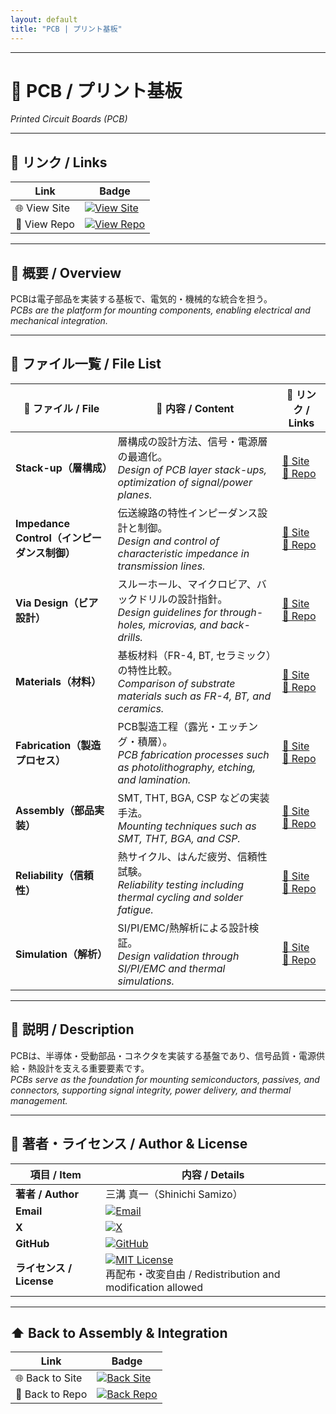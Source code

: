 ```yaml
---
layout: default
title: "PCB | プリント基板"
---
```


---

# 📐 PCB / プリント基板  
*Printed Circuit Boards (PCB)*  

---

## 🔗 リンク / Links

| Link | Badge |
|---|---|
| 🌐 View Site | [![View Site](https://img.shields.io/badge/View-Site-brightgreen?style=for-the-badge&logo=githubpages)](https://samizo-aitl.github.io/Edusemi-Plus/Assembly-Integration/PCB/) |
| 📂 View Repo | [![View Repo](https://img.shields.io/badge/View-Repo-blue?style=for-the-badge&logo=github)](https://github.com/Samizo-AITL/Edusemi-Plus/tree/main/Assembly-Integration/PCB) |

---

## 📖 概要 / Overview
PCBは電子部品を実装する基板で、電気的・機械的な統合を担う。  
*PCBs are the platform for mounting components, enabling electrical and mechanical integration.*  

---

## 📂 ファイル一覧 / File List

| 📘 ファイル / File | 📑 内容 / Content | 🔗 リンク / Links |
|--------------------|------------------|-------------------|
| **Stack-up（層構成）** | 層構成の設計方法、信号・電源層の最適化。<br>*Design of PCB layer stack-ups, optimization of signal/power planes.* | [📖 Site](https://samizo-aitl.github.io/Edusemi-Plus/Assembly-Integration/PCB/stackup) <br> [📂 Repo](https://github.com/Samizo-AITL/Edusemi-Plus/blob/main/Assembly-Integration/PCB/stackup.md) |
| **Impedance Control（インピーダンス制御）** | 伝送線路の特性インピーダンス設計と制御。<br>*Design and control of characteristic impedance in transmission lines.* | [📖 Site](https://samizo-aitl.github.io/Edusemi-Plus/Assembly-Integration/PCB/impedance-control) <br> [📂 Repo](https://github.com/Samizo-AITL/Edusemi-Plus/blob/main/Assembly-Integration/PCB/impedance-control.md) |
| **Via Design（ビア設計）** | スルーホール、マイクロビア、バックドリルの設計指針。<br>*Design guidelines for through-holes, microvias, and back-drills.* | [📖 Site](https://samizo-aitl.github.io/Edusemi-Plus/Assembly-Integration/PCB/via-design) <br> [📂 Repo](https://github.com/Samizo-AITL/Edusemi-Plus/blob/main/Assembly-Integration/PCB/via-design.md) |
| **Materials（材料）** | 基板材料（FR-4, BT, セラミック）の特性比較。<br>*Comparison of substrate materials such as FR-4, BT, and ceramics.* | [📖 Site](https://samizo-aitl.github.io/Edusemi-Plus/Assembly-Integration/PCB/materials) <br> [📂 Repo](https://github.com/Samizo-AITL/Edusemi-Plus/blob/main/Assembly-Integration/PCB/materials.md) |
| **Fabrication（製造プロセス）** | PCB製造工程（露光・エッチング・積層）。<br>*PCB fabrication processes such as photolithography, etching, and lamination.* | [📖 Site](https://samizo-aitl.github.io/Edusemi-Plus/Assembly-Integration/PCB/fabrication) <br> [📂 Repo](https://github.com/Samizo-AITL/Edusemi-Plus/blob/main/Assembly-Integration/PCB/fabrication.md) |
| **Assembly（部品実装）** | SMT, THT, BGA, CSP などの実装手法。<br>*Mounting techniques such as SMT, THT, BGA, and CSP.* | [📖 Site](https://samizo-aitl.github.io/Edusemi-Plus/Assembly-Integration/PCB/assembly) <br> [📂 Repo](https://github.com/Samizo-AITL/Edusemi-Plus/blob/main/Assembly-Integration/PCB/assembly.md) |
| **Reliability（信頼性）** | 熱サイクル、はんだ疲労、信頼性試験。<br>*Reliability testing including thermal cycling and solder fatigue.* | [📖 Site](https://samizo-aitl.github.io/Edusemi-Plus/Assembly-Integration/PCB/reliability) <br> [📂 Repo](https://github.com/Samizo-AITL/Edusemi-Plus/blob/main/Assembly-Integration/PCB/reliability.md) |
| **Simulation（解析）** | SI/PI/EMC/熱解析による設計検証。<br>*Design validation through SI/PI/EMC and thermal simulations.* | [📖 Site](https://samizo-aitl.github.io/Edusemi-Plus/Assembly-Integration/PCB/simulation) <br> [📂 Repo](https://github.com/Samizo-AITL/Edusemi-Plus/blob/main/Assembly-Integration/PCB/simulation.md) |

---

## 📑 説明 / Description
PCBは、半導体・受動部品・コネクタを実装する基盤であり、信号品質・電源供給・熱設計を支える重要要素です。  
*PCBs serve as the foundation for mounting semiconductors, passives, and connectors, supporting signal integrity, power delivery, and thermal management.*

---

## 👤 著者・ライセンス / Author & License

| **項目 / Item** | **内容 / Details** |
|-----------------|--------------------|
| **著者 / Author** | 三溝 真一（Shinichi Samizo） |
| **Email** | [![Email](https://img.shields.io/badge/Email-shin3t72%40gmail.com-red?style=flat&logo=gmail)](mailto:shin3t72@gmail.com) |
| **X** | [![X](https://img.shields.io/badge/X-@shin3t72-black?style=flat&logo=x)](https://x.com/shin3t72) |
| **GitHub** | [![GitHub](https://img.shields.io/badge/GitHub-Samizo--AITL-blue?style=flat&logo=github)](https://github.com/Samizo-AITL) |
| **ライセンス / License** | [![MIT License](https://img.shields.io/badge/license-MIT-blue.svg)](LICENSE) <br> 再配布・改変自由 / Redistribution and modification allowed |

---

## ⬆️ Back to Assembly & Integration

| Link | Badge |
|---|---|
| 🌐 Back to Site | [![Back Site](https://img.shields.io/badge/⬆️%20Back-Site-brightgreen?style=for-the-badge&logo=githubpages)](https://samizo-aitl.github.io/Edusemi-Plus/Assembly-Integration/) |
| 📂 Back to Repo | [![Back Repo](https://img.shields.io/badge/⬆️%20Back-Repo-blue?style=for-the-badge&logo=github)](https://github.com/Samizo-AITL/Edusemi-Plus/tree/main/Assembly-Integration) |
